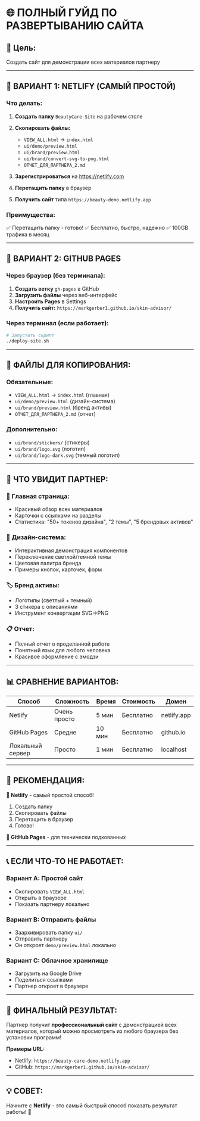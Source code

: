 # 🌐 ПОЛНЫЙ ГУЙД ПО РАЗВЕРТЫВАНИЮ САЙТА

## 🎯 Цель:
Создать сайт для демонстрации всех материалов партнеру

---

## 🚀 ВАРИАНТ 1: NETLIFY (САМЫЙ ПРОСТОЙ)

### Что делать:
1. **Создать папку** `BeautyCare-Site` на рабочем столе
2. **Скопировать файлы:**
   - `VIEW_ALL.html` → `index.html`
   - `ui/demo/preview.html`
   - `ui/brand/preview.html`
   - `ui/brand/convert-svg-to-png.html`
   - `ОТЧЕТ_ДЛЯ_ПАРТНЕРА_2.md`

3. **Зарегистрироваться** на https://netlify.com
4. **Перетащить папку** в браузер
5. **Получить сайт** типа `https://beauty-demo.netlify.app`

### Преимущества:
✅ Перетащить папку - готово!
✅ Бесплатно, быстро, надежно
✅ 100GB трафика в месяц

---

## 🐙 ВАРИАНТ 2: GITHUB PAGES

### Через браузер (без терминала):
1. **Создать ветку** `gh-pages` в GitHub
2. **Загрузить файлы** через веб-интерфейс
3. **Настроить Pages** в Settings
4. **Получить сайт:** `https://markgerber1.github.io/skin-advisor/`

### Через терминал (если работает):
```bash
# Запустить скрипт
./deploy-site.sh
```

---

## 📁 ФАЙЛЫ ДЛЯ КОПИРОВАНИЯ:

### Обязательные:
- `VIEW_ALL.html` → `index.html` (главная)
- `ui/demo/preview.html` (дизайн-система)
- `ui/brand/preview.html` (бренд активы)
- `ОТЧЕТ_ДЛЯ_ПАРТНЕРА_2.md` (отчет)

### Дополнительно:
- `ui/brand/stickers/` (стикеры)
- `ui/brand/logo.svg` (логотип)
- `ui/brand/logo-dark.svg` (темный логотип)

---

## 🎨 ЧТО УВИДИТ ПАРТНЕР:

### 🌟 Главная страница:
- Красивый обзор всех материалов
- Карточки с ссылками на разделы
- Статистика: "50+ токенов дизайна", "2 темы", "5 брендовых активов"

### 🎨 Дизайн-система:
- Интерактивная демонстрация компонентов
- Переключение светлой/темной темы
- Цветовая палитра бренда
- Примеры кнопок, карточек, форм

### 🏷️ Бренд активы:
- Логотипы (светлый + темный)
- 3 стикера с описаниями
- Инструмент конвертации SVG→PNG

### 📋 Отчет:
- Полный отчет о проделанной работе
- Понятный язык для любого человека
- Красивое оформление с эмодзи

---

## 📊 СРАВНЕНИЕ ВАРИАНТОВ:

| Способ | Сложность | Время | Стоимость | Домен |
|--------|-----------|-------|-----------|-------|
| Netlify | Очень просто | 5 мин | Бесплатно | netlify.app |
| GitHub Pages | Средне | 10 мин | Бесплатно | github.io |
| Локальный сервер | Просто | 1 мин | Бесплатно | localhost |

---

## 🎯 РЕКОМЕНДАЦИЯ:

**🎨 Netlify** - самый простой способ!
1. Создать папку
2. Скопировать файлы
3. Перетащить в браузер
4. Готово!

**🐙 GitHub Pages** - для технически подкованных

---

## 📞 ЕСЛИ ЧТО-ТО НЕ РАБОТАЕТ:

### Вариант A: Простой сайт
- Скопировать `VIEW_ALL.html`
- Открыть в браузере
- Показать партнеру локально

### Вариант B: Отправить файлы
- Заархивировать папку `ui/`
- Отправить партнеру
- Он откроет `demo/preview.html` локально

### Вариант C: Облачное хранилище
- Загрузить на Google Drive
- Поделиться ссылками
- Партнер откроет в браузере

---

## 🚀 ФИНАЛЬНЫЙ РЕЗУЛЬТАТ:

Партнер получит **профессиональный сайт** с демонстрацией всех материалов, который можно просмотреть из любого браузера без установки программ!

**Примеры URL:**
- Netlify: `https://beauty-care-demo.netlify.app`
- GitHub: `https://markgerber1.github.io/skin-advisor/`

---

## 💡 СОВЕТ:

Начните с **Netlify** - это самый быстрый способ показать результат работы! 🎯
